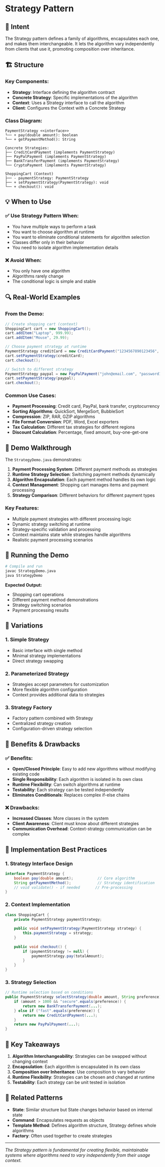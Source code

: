 # Strategy Pattern

## 🎯 Intent
The Strategy pattern defines a family of algorithms, encapsulates each one, and makes them interchangeable. It lets the algorithm vary independently from clients that use it, promoting composition over inheritance.

## 🏗️ Structure

### Key Components:
- **Strategy**: Interface defining the algorithm contract
- **Concrete Strategy**: Specific implementations of the algorithm
- **Context**: Uses a Strategy interface to call the algorithm
- **Client**: Configures the Context with a Concrete Strategy

### Class Diagram:
```
PaymentStrategy <<interface>>
└── + pay(double amount): boolean
└── + getPaymentMethod(): String

Concrete Strategies:
├── CreditCardPayment (implements PaymentStrategy)
├── PayPalPayment (implements PaymentStrategy)
├── BankTransferPayment (implements PaymentStrategy)
└── CryptoPayment (implements PaymentStrategy)

ShoppingCart (Context)
├── - paymentStrategy: PaymentStrategy
├── + setPaymentStrategy(PaymentStrategy): void
└── + checkout(): void
```

## 💡 When to Use

### ✅ Use Strategy Pattern When:
- You have multiple ways to perform a task
- You want to choose algorithm at runtime
- You want to eliminate conditional statements for algorithm selection
- Classes differ only in their behavior
- You need to isolate algorithm implementation details

### ❌ Avoid When:
- You only have one algorithm
- Algorithms rarely change
- The conditional logic is simple and stable

## 🔍 Real-World Examples

### From the Demo:
```java
// Create shopping cart (context)
ShoppingCart cart = new ShoppingCart();
cart.addItem("Laptop", 999.99);
cart.addItem("Mouse", 29.99);

// Choose payment strategy at runtime
PaymentStrategy creditCard = new CreditCardPayment("1234567890123456", "John Doe", "123");
cart.setPaymentStrategy(creditCard);
cart.checkout();

// Switch to different strategy
PaymentStrategy paypal = new PayPalPayment("john@email.com", "password123");
cart.setPaymentStrategy(paypal);
cart.checkout();
```

### Common Use Cases:
- **Payment Processing**: Credit card, PayPal, bank transfer, cryptocurrency
- **Sorting Algorithms**: QuickSort, MergeSort, BubbleSort
- **Compression**: ZIP, RAR, GZIP algorithms
- **File Format Conversion**: PDF, Word, Excel exporters
- **Tax Calculation**: Different tax strategies for different regions
- **Discount Calculation**: Percentage, fixed amount, buy-one-get-one

## 🎪 Demo Walkthrough

The `StrategyDemo.java` demonstrates:

1. **Payment Processing System**: Different payment methods as strategies
2. **Runtime Strategy Selection**: Switching payment methods dynamically
3. **Algorithm Encapsulation**: Each payment method handles its own logic
4. **Context Management**: Shopping cart manages items and payment processing
5. **Strategy Comparison**: Different behaviors for different payment types

### Key Features:
- Multiple payment strategies with different processing logic
- Dynamic strategy switching at runtime
- Strategy-specific validation and processing
- Context maintains state while strategies handle algorithms
- Realistic payment processing scenarios

## 🚀 Running the Demo

```bash
# Compile and run
javac StrategyDemo.java
java StrategyDemo
```

**Expected Output:**
- Shopping cart operations
- Different payment method demonstrations
- Strategy switching scenarios
- Payment processing results

## 🔄 Variations

### 1. Simple Strategy
- Basic interface with single method
- Minimal strategy implementations
- Direct strategy swapping

### 2. Parameterized Strategy
- Strategies accept parameters for customization
- More flexible algorithm configuration
- Context provides additional data to strategies

### 3. Strategy Factory
- Factory pattern combined with Strategy
- Centralized strategy creation
- Configuration-driven strategy selection

## 💭 Benefits & Drawbacks

### ✅ Benefits:
- **Open/Closed Principle**: Easy to add new algorithms without modifying existing code
- **Single Responsibility**: Each algorithm is isolated in its own class
- **Runtime Flexibility**: Can switch algorithms at runtime
- **Testability**: Each strategy can be tested independently
- **Eliminates Conditionals**: Replaces complex if-else chains

### ❌ Drawbacks:
- **Increased Classes**: More classes in the system
- **Client Awareness**: Client must know about different strategies
- **Communication Overhead**: Context-strategy communication can be complex

## 🔧 Implementation Best Practices

### 1. **Strategy Interface Design**
```java
interface PaymentStrategy {
    boolean pay(double amount);           // Core algorithm
    String getPaymentMethod();            // Strategy identification
    // void validate() - if needed       // Pre-processing
}
```

### 2. **Context Implementation**
```java
class ShoppingCart {
    private PaymentStrategy paymentStrategy;
    
    public void setPaymentStrategy(PaymentStrategy strategy) {
        this.paymentStrategy = strategy;
    }
    
    public void checkout() {
        if (paymentStrategy != null) {
            paymentStrategy.pay(totalAmount);
        }
    }
}
```

### 3. **Strategy Selection**
```java
// Runtime selection based on conditions
public PaymentStrategy selectStrategy(double amount, String preference) {
    if (amount > 1000 && "secure".equals(preference)) {
        return new BankTransferPayment(...);
    } else if ("fast".equals(preference)) {
        return new CreditCardPayment(...);
    }
    return new PayPalPayment(...);
}
```

## 🎯 Key Takeaways

1. **Algorithm Interchangeability**: Strategies can be swapped without changing context
2. **Encapsulation**: Each algorithm is encapsulated in its own class
3. **Composition over Inheritance**: Use composition to vary behavior
4. **Runtime Flexibility**: Strategies can be chosen and changed at runtime
5. **Testability**: Each strategy can be unit tested in isolation

## 🔗 Related Patterns

- **State**: Similar structure but State changes behavior based on internal state
- **Command**: Encapsulates requests as objects
- **Template Method**: Defines algorithm structure, Strategy defines whole algorithms
- **Factory**: Often used together to create strategies

---

*The Strategy pattern is fundamental for creating flexible, maintainable systems where algorithms need to vary independently from their usage context.* 